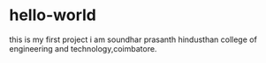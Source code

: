 # hello-world
this is my first project
i am soundhar prasanth
hindusthan college of engineering and technology,coimbatore.
